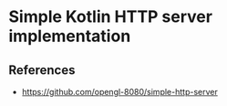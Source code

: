 # Simple Kotlin HTTP server implementation

## References

- https://github.com/opengl-8080/simple-http-server
